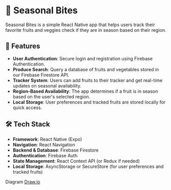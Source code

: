 # 🍓 Seasonal Bites  

Seasonal Bites is a simple React Native app that helps users track their favorite fruits and veggies check if they are in season based on their region.  

## 🚀 Features  

- **User Authentication**: Secure login and registration using Firebase Authentication.  
- **Produce Search**: Query a database of fruits and vegetables stored in our Firebase Firestore API.  
- **Tracker System**: Users can add fruits to their tracker and get real-time updates on seasonal availability.  
- **Region-Based Availability**: The app determines if a fruit is in season based on the user's selected region.  
- **Local Storage**: User preferences and tracked fruits are stored locally for quick access.  

## 🛠 Tech Stack  

- **Framework**: React Native (Expo)  
- **Navigation**: React Navigation  
- **Backend & Database**: Firebase Firestore  
- **Authentication**: Firebase Auth  
- **State Management**: React Context API (or Redux if needed)  
- **Local Storage**: AsyncStorage or SecureStore (for user preferences and tracked fruits)  

Diagram
[Draw.io](https://app.diagrams.net/#G1VRTGoQJ_wXiPGqTAo7HxVw_2cpEh5BMh#%7B"pageId"%3A"jBG1kDsqEUNYBChL9mqB"%7D)
